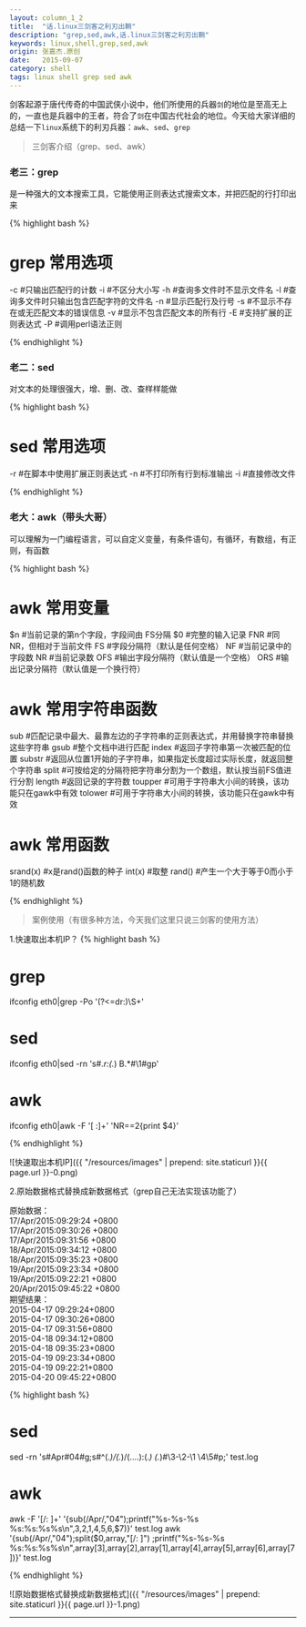 ```yaml
---
layout: column_1_2
title:  "话.linux三剑客之利刃出鞘"
description: "grep,sed,awk,话.linux三剑客之利刃出鞘"
keywords: linux,shell,grep,sed,awk
origin: 张嘉杰.原创
date:   2015-09-07
category: shell
tags: linux shell grep sed awk
---
```

剑客起源于唐代传奇的中国武侠小说中，他们所使用的兵器`剑`的地位是至高无上的，一直也是兵器中的王者，符合了`剑`在中国古代社会的地位。今天给大家详细的总结一下`linux`系统下的利刃兵器：`awk`、`sed`、`grep`
<!--more-->

> 三剑客介绍（grep、sed、awk）

### 老三：grep

是一种强大的文本搜索工具，它能使用正则表达式搜索文本，并把匹配的行打印出来

{% highlight bash %}
# grep 常用选项
-c #只输出匹配行的计数
-i #不区分大小写
-h #查询多文件时不显示文件名
-l #查询多文件时只输出包含匹配字符的文件名
-n #显示匹配行及行号
-s #不显示不存在或无匹配文本的错误信息
-v #显示不包含匹配文本的所有行
-E #支持扩展的正则表达式
-P #调用perl语法正则

{% endhighlight %}

### 老二：sed

对文本的处理很强大，增、删、改、查样样能做

{% highlight bash %}
# sed 常用选项
-r #在脚本中使用扩展正则表达式
-n #不打印所有行到标准输出
-i #直接修改文件

{% endhighlight %}

### 老大：awk（带头大哥）

可以理解为一门编程语言，可以自定义变量，有条件语句，有循环，有数组，有正则，有函数

{% highlight bash %}
# awk 常用变量
$n	#当前记录的第n个字段，字段间由 FS分隔
$0	#完整的输入记录
FNR	#同NR，但相对于当前文件
FS	#字段分隔符（默认是任何空格）
NF	#当前记录中的字段数
NR	#当前记录数
OFS	#输出字段分隔符（默认值是一个空格）
ORS	#输出记录分隔符（默认值是一个换行符）

# awk 常用字符串函数
sub		#匹配记录中最大、最靠左边的子字符串的正则表达式，并用替换字符串替换这些字符串
gsub	#整个文档中进行匹配
index	#返回子字符串第一次被匹配的位置
substr	#返回从位置1开始的子字符串，如果指定长度超过实际长度，就返回整个字符串
split	#可按给定的分隔符把字符串分割为一个数组，默认按当前FS值进行分割
length	#返回记录的字符数
toupper #可用于字符串大小间的转换，该功能只在gawk中有效
tolower	#可用于字符串大小间的转换，该功能只在gawk中有效

# awk 常用函数
srand(x)	#x是rand()函数的种子
int(x)		#取整
rand()		#产生一个大于等于0而小于1的随机数

{% endhighlight %}

> 案例使用（有很多种方法，今天我们这里只说三剑客的使用方法）

1.快速取出本机IP？
{% highlight bash %}
# grep
ifconfig eth0|grep -Po '(?<=dr:)\S+'
# sed 
ifconfig eth0|sed -rn 's#.*r:(.*)  B.*#\1#gp'
# awk 
ifconfig eth0|awk -F '[ :]+' 'NR==2{print $4}'

{% endhighlight %}

![快速取出本机IP]({{ "/resources/images" | prepend: site.staticurl }}{{ page.url }}-0.png)  

2.原始数据格式替换成新数据格式（grep自己无法实现该功能了）

原始数据：  
17/Apr/2015:09:29:24 +0800  
17/Apr/2015:09:30:26 +0800  
17/Apr/2015:09:31:56 +0800  
18/Apr/2015:09:34:12 +0800  
18/Apr/2015:09:35:23 +0800  
19/Apr/2015:09:23:34 +0800  
19/Apr/2015:09:22:21 +0800  
20/Apr/2015:09:45:22 +0800  
期望结果：  
2015-04-17 09:29:24+0800  
2015-04-17 09:30:26+0800  
2015-04-17 09:31:56+0800  
2015-04-18 09:34:12+0800  
2015-04-18 09:35:23+0800  
2015-04-19 09:23:34+0800  
2015-04-19 09:22:21+0800  
2015-04-20 09:45:22+0800  

{% highlight bash %}
# sed 
sed -rn 's#Apr#04#g;s#^(.*)/(.*)/(....):(.*) (.*)#\3-\2-\1 \4\5#p;' test.log
# awk 
awk -F '[/: ]+' '{sub(/Apr/,"04");printf("%s-%s-%s %s:%s:%s%s\n",$3,$2,$1,$4,$5,$6,$7)}' test.log
awk '{sub(/Apr/,"04");split($0,array,"[/: ]") ;printf("%s-%s-%s %s:%s:%s%s\n",array[3],array[2],array[1],array[4],array[5],array[6],array[7])}' test.log

{% endhighlight %}

![原始数据格式替换成新数据格式]({{ "/resources/images" | prepend: site.staticurl }}{{ page.url }}-1.png)  

-----------------------
